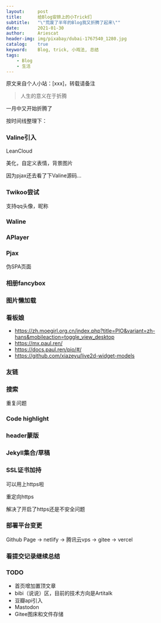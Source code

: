 ```yaml
---
layout:     post
title:      给Blog安排上的小Trick们
subtitle:   "\"荒废了半年的Blog我又折腾了起来\""
date:       2021-01-30
author:     Ariescat
header-img: img/pixabay/dubai-1767540_1280.jpg
catalog:    true
keyword:    Blog, trick, 小戏法, 总结
tags:
    - Blog
    - 生活
---
```




原文来自个人小站：[xxx]，转载请备注



> 人生的意义在于折腾



一月中又开始折腾了

按时间线整理下：





### Valine引入

LeanCloud

美化，自定义表情，背景图片

因为pjax还去看了下Valine源码...



### Twikoo尝试

支持qq头像，昵称


### Waline


### APlayer



### Pjax

伪SPA页面



### 相册fancybox



### 图片懒加载



### 看板娘

* https://zh.moegirl.org.cn/index.php?title=PIO&variant=zh-hans&mobileaction=toggle_view_desktop
* https://mx.paul.ren/
* https://docs.paul.ren/pio/#/
* https://github.com/xiazeyu/live2d-widget-models



### 友链



### 搜索

重复问题



### Code highlight



### header蒙版



### Jekyll集合/草稿



### SSL证书加持

可以用上https啦

重定向https

解决了开启了https还是不安全问题



### 部署平台变更
Github Page -> netlify -> 腾讯云vps -> gitee -> vercel


### 看提交记录继续总结



### TODO

- 首页增加置顶文章
- bibi（说说）区，目前的技术方向是Artitalk
- 豆瓣api引入
- Mastodon
- Gitee图床和文件存储